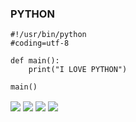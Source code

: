 ### PYTHON 
```
#!/usr/bin/python
#coding=utf-8

def main():
    print("I LOVE PYTHON")

main()
```
<img align="center" src="https://github-readme-stats.anuraghazra1.vercel.app/api/pin/?username=P4HRUL&repo=THEME&theme=chartreuse-dark" />
<img align="center" src="https://github-readme-stats.anuraghazra1.vercel.app/api/pin/?username=P4HRUL&repo=PYENC&theme=chartreuse-dark" />
<img align="center" src="https://github-readme-stats.anuraghazra1.vercel.app/api/pin/?username=P4HRUL&repo=BRUTE&theme=chartreuse-dark" />
<img align="center" src="https://github-readme-stats.anuraghazra1.vercel.app/api/pin/?username=P4HRUL&repo=BOT&theme=chartreuse-dark" />

